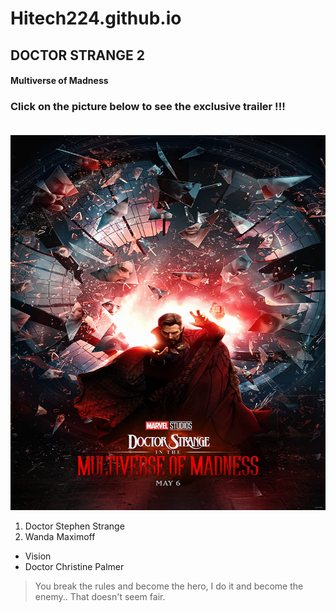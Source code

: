 # Hitech224.github.io
## DOCTOR STRANGE 2
#### Multiverse of Madness
### Click on the picture below to see the exclusive trailer !!!<br><br>
[<img height=600, width=600, src="doc.jpg">](https://www.youtube.com/watch?v=aWzlQ2N6qqg)
1. Doctor Stephen Strange
2. Wanda Maximoff
* Vision
* Doctor Christine Palmer
> You break the rules and become the hero, I do it and become the enemy.. That doesn't seem fair.
